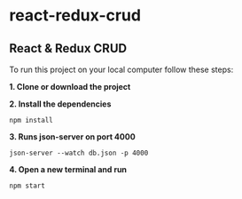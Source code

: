 # react-redux-crud
React &amp; Redux CRUD
---

To run this project on your local computer follow these steps:

**1. Clone or download the project**

**2. Install the dependencies**
```
npm install
```
**3. Runs json-server on port 4000**
```
json-server --watch db.json -p 4000
```
**4. Open a new terminal and run**
```
npm start
```
